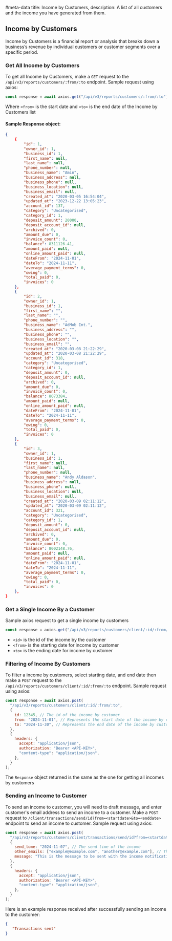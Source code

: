 #meta-data title: Income by Customers, description: A list of all customers and the income you have generated from them.

## Income by Customers

Income by Customers is a financial report or analysis that breaks down a business’s revenue by individual customers or customer segments over a specific period.

### Get All Income by Customers

To get all Income by Customers, make a `GET` request to the `/api/v3/reports/customers/:from/:to` endpoint. Sample request using axios:

```js
const response = await axios.get("/api/v3/reports/customers/:from/:to");
```

Where `<from>` is the start date and `<to>` is the end date of the Income by Customers list

#### Sample Response object:

```json
{
    {
        "id": 1,
        "owner_id": 1,
        "business_id": 1,
        "first_name": null,
        "last_name": null,
        "phone_number": null,
        "business_name": "Amin",
        "business_address": null,
        "business_phone": null,
        "business_location": null,
        "business_email": null,
        "created_at": "2020-03-05 16:54:04",
        "updated_at": "2023-12-22 13:05:23",
        "account_id": 137,
        "category": "Uncategorised",
        "category_id": 1,
        "deposit_amount": 20000,
        "deposit_account_id": null,
        "archived": 0,
        "amount_due": 0,
        "invoice_count": 0,
        "balance": 8311126.41,
        "amount_paid": null,
        "online_amount_paid": null,
        "dateFrom": "2024-11-01",
        "dateTo": "2024-11-11",
        "average_payment_terms": 0,
        "owing": 0,
        "total_paid": 0,
        "invoices": 0
    },
    {
        "id": 2,
        "owner_id": 1,
        "business_id": 1,
        "first_name": "",
        "last_name": "",
        "phone_number": "",
        "business_name": "AdMob Int.",
        "business_address": "",
        "business_phone": "",
        "business_location": "",
        "business_email": "",
        "created_at": "2020-03-08 21:22:29",
        "updated_at": "2020-03-08 21:22:29",
        "account_id": 318,
        "category": "Uncategorised",
        "category_id": 1,
        "deposit_amount": 0,
        "deposit_account_id": null,
        "archived": 0,
        "amount_due": 0,
        "invoice_count": 0,
        "balance": 8073384,
        "amount_paid": null,
        "online_amount_paid": null,
        "dateFrom": "2024-11-01",
        "dateTo": "2024-11-11",
        "average_payment_terms": 0,
        "owing": 0,
        "total_paid": 0,
        "invoices": 0
    },
    {
        "id": 3,
        "owner_id": 1,
        "business_id": 1,
        "first_name": null,
        "last_name": null,
        "phone_number": null,
        "business_name": "Andy Aldason",
        "business_address": null,
        "business_phone": null,
        "business_location": null,
        "business_email": null,
        "created_at": "2020-03-09 02:11:12",
        "updated_at": "2020-03-09 02:11:12",
        "account_id": 321,
        "category": "Uncategorised",
        "category_id": 1,
        "deposit_amount": 0,
        "deposit_account_id": null,
        "archived": 0,
        "amount_due": 0,
        "invoice_count": 0,
        "balance": 8002148.76,
        "amount_paid": null,
        "online_amount_paid": null,
        "dateFrom": "2024-11-01",
        "dateTo": "2024-11-11",
        "average_payment_terms": 0,
        "owing": 0,
        "total_paid": 0,
        "invoices": 0
    },
}
```

### Get a Single Income By a Customer

Sample axios request to get a single income by customers

```js
const response = axios.get("/api/v3/reports/customers/client/:id/:from/:to");
```

- `<id>` is the id of the income by the customer
- `<from>` is the starting date for income by customer
- `<to>` is the ending date for income by customer

### Filtering of Income By Customers

To filter a income by customers, select starting date, and end date then make a `POST` request to the `/api/v3/reports/customers/client/:id/:from/:to` endpoint. Sample request using axios:

```js
const response = await axios.post(
  "/api/v3/reports/customers/client/:id/:from/:to",
  {
    id: 12345, // The id of the income by customer
    from: "2024-11-01", // Represents the start date of the income by customer
    to: "2024-11-30", // Represents the end date of the income by customer
  },
  {
    headers: {
      accept: "application/json",
      authorization: "Bearer <API-KEY>",
      "content-type": "application/json",
    },
  }
);
```

The `Response` object returned is the same as the one for getting all incomes by customers

### Sending an Income to Customer

To send an income to customer, you will need to draft message, and enter customer's email address to send an income to a customer.
Make a `POST` request to `/client/transactions/send/id?from=<startdate>&to=<enddate>` endpoint to send an income to customer. Sample request using axios:

```js
const response = await axios.post(
  "/api/v3/reports/customers/client/transactions/send/id?from=<startdate>&to=<enddate>",
  {
    send_tome: "2024-11-07", // The send time of the income
    other_emails: ["example@example.com", "another@example.com"], // The other email addresses to send the income to
    message: "This is the message to be sent with the income notification.", // The message of the income to be sent to the email address
  },
  {
    headers: {
      accept: "application/json",
      authorization: "Bearer <API-KEY>",
      "content-type": "application/json",
    },
  }
);
```

Here is an example response received after successfully sending an income to the customer:

```json
{
   "Transactions sent"
}
```
